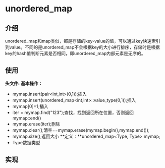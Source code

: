 # unordered_map
## 介绍
unordered_map和map类似，都是存储的key-value的值，可以通过key快速索引到value。不同的是unordered_map不会根据key的大小进行排序，存储时是根据key的hash值判断元素是否相同，即unordered_map内部元素是无序的。
## 使用
**头文件:**<map>
**基本操作：**
* mymap.insert(pair<int,int>(0,1));插入
* mymap.insert(unordered_map<int,int>::value_type(0,1));插入
* mymap[0]=1;插入
* iter = mymap.find("123");查找，找到返回所在位置，否则返回mymap::end()
* mymap.erase(iter);删除
* mymap.clear();清空==mymap.erase(mymap.begin(),mymap.end());
* mymap.size();返回大小
**定义：**unordered_map<Type, Type> mymap;
* Type数据类型
## 实现
